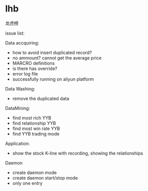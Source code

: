 # lhb  
龙虎榜  

issue list:  

Data accquiring:  
- how to avoid insert duplicated record?  
- no ammount? cannot get the average price  
- MARCRO definitions    
- is there has override?  
- error log file  
- successfully running on aliyun platform  

Data Washing:  
- remove the duplicated data  

DataMining:
- find most rich YYB
- find relationship YYB
- find most win rate YYB
- find YYB trading mode

Application:
- show the stock K-line with recording, showing the relationships


Daemon  
- create daemon mode  
- create daemon start/stop mode  
- only one entry

